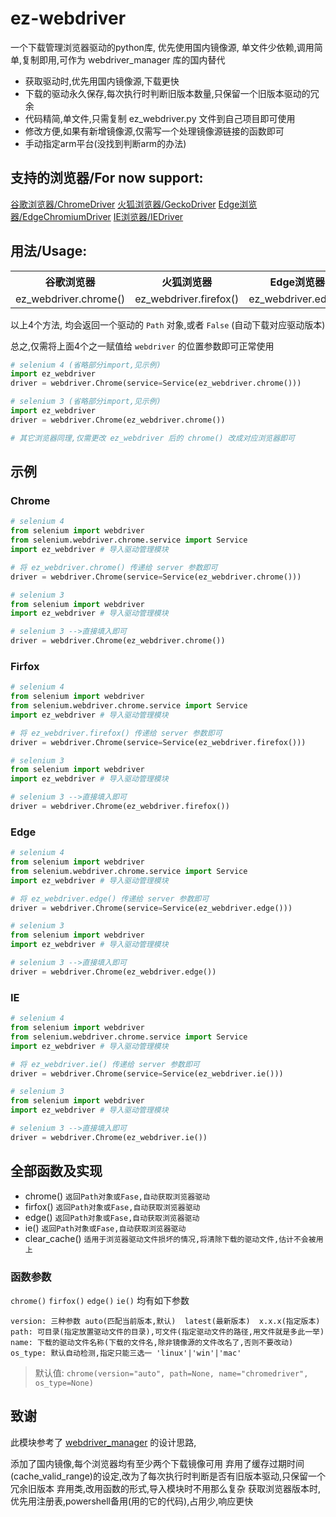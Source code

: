 



# ez-webdriver
一个下载管理浏览器驱动的python库, 优先使用国内镜像源, 单文件少依赖,调用简单,复制即用,可作为 webdriver_manager 库的国内替代
- 获取驱动时,优先用国内镜像源,下载更快
- 下载的驱动永久保存,每次执行时判断旧版本数量,只保留一个旧版本驱动的冗余
- 代码精简,单文件,只需复制 ez_webdriver.py 文件到自己项目即可使用
- 修改方便,如果有新增镜像源,仅需写一个处理镜像源链接的函数即可
- 手动指定arm平台(没找到判断arm的办法)


## 支持的浏览器/For now support:

[谷歌浏览器/ChromeDriver](#chrome) [火狐浏览器/GeckoDriver](#use-with-firefox) [Edge浏览器/EdgeChromiumDriver](#use-with-edge) [IE浏览器/IEDriver](#use-with-ie)



## 用法/Usage:
<div>
    <table border="0">
	  <tr>
	    <th>谷歌浏览器</th>
	    <th>火狐浏览器</th>
      <th>Edge浏览器</th>
      <th>IE浏览器</th>
	  </tr>
	  <tr>
	    <td>ez_webdriver.chrome()</td>
	    <td>ez_webdriver.firefox()</td>
      <td>ez_webdriver.edge()</td>
      <td>ez_webdriver.ie()</td>
	  </tr>
    </table>
</div>


以上4个方法, 均会返回一个驱动的 `Path` 对象,或者 `False` (自动下载对应驱动版本)

总之,仅需将上面4个之一赋值给 `webdriver` 的位置参数即可正常使用

```python
# selenium 4 (省略部分import,见示例)
import ez_webdriver
driver = webdriver.Chrome(service=Service(ez_webdriver.chrome()))

# selenium 3 (省略部分import,见示例)
import ez_webdriver
driver = webdriver.Chrome(ez_webdriver.chrome())

# 其它浏览器同理,仅需更改 ez_webdriver 后的 chrome() 改成对应浏览器即可
```

## 示例
### Chrome
```python
# selenium 4
from selenium import webdriver
from selenium.webdriver.chrome.service import Service
import ez_webdriver # 导入驱动管理模块

# 将 ez_webdriver.chrome() 传递给 server 参数即可
driver = webdriver.Chrome(service=Service(ez_webdriver.chrome()))
```

```python 
# selenium 3
from selenium import webdriver
import ez_webdriver # 导入驱动管理模块

# selenium 3 -->直接填入即可
driver = webdriver.Chrome(ez_webdriver.chrome())
```

### Firfox
```python
# selenium 4
from selenium import webdriver
from selenium.webdriver.chrome.service import Service
import ez_webdriver # 导入驱动管理模块

# 将 ez_webdriver.firefox() 传递给 server 参数即可
driver = webdriver.Chrome(service=Service(ez_webdriver.firefox()))
```

```python 
# selenium 3
from selenium import webdriver
import ez_webdriver # 导入驱动管理模块

# selenium 3 -->直接填入即可
driver = webdriver.Chrome(ez_webdriver.firefox())
```

### Edge
```python
# selenium 4
from selenium import webdriver
from selenium.webdriver.chrome.service import Service
import ez_webdriver # 导入驱动管理模块

# 将 ez_webdriver.edge() 传递给 server 参数即可
driver = webdriver.Chrome(service=Service(ez_webdriver.edge()))
```

```python 
# selenium 3
from selenium import webdriver
import ez_webdriver # 导入驱动管理模块

# selenium 3 -->直接填入即可
driver = webdriver.Chrome(ez_webdriver.edge())
```

### IE
```python
# selenium 4
from selenium import webdriver
from selenium.webdriver.chrome.service import Service
import ez_webdriver # 导入驱动管理模块

# 将 ez_webdriver.ie() 传递给 server 参数即可
driver = webdriver.Chrome(service=Service(ez_webdriver.ie()))
```

```python 
# selenium 3
from selenium import webdriver
import ez_webdriver # 导入驱动管理模块

# selenium 3 -->直接填入即可
driver = webdriver.Chrome(ez_webdriver.ie())
```

## 全部函数及实现
- chrome()    `返回Path对象或Fase,自动获取浏览器驱动`
- firfox()    `返回Path对象或Fase,自动获取浏览器驱动`
- edge()    `返回Path对象或Fase,自动获取浏览器驱动`
- ie()    `返回Path对象或Fase,自动获取浏览器驱动`
- clear_cache()    `适用于浏览器驱动文件损坏的情况,将清除下载的驱动文件,估计不会被用上`

### 函数参数
`chrome()` `firfox()` `edge()` `ie()`  均有如下参数
	
	version: 三种参数 auto(匹配当前版本,默认)  latest(最新版本)  x.x.x(指定版本)
	path: 可目录(指定放置驱动文件的目录),可文件(指定驱动文件的路径,用文件就是多此一举)
	name: 下载的驱动文件名称(下载的文件名,除非镜像源的文件改名了,否则不要改动)
	os_type: 默认自动检测,指定只能三选一 'linux'|'win'|'mac'

> 默认值: `chrome(version="auto", path=None, name="chromedriver", os_type=None) `


## 致谢
此模块参考了 [webdriver_manager](https://github.com/SergeyPirogov/webdriver_manager) 的设计思路,

添加了国内镜像,每个浏览器均有至少两个下载镜像可用
弃用了缓存过期时间(cache_valid_range)的设定,改为了每次执行时判断是否有旧版本驱动,只保留一个冗余旧版本
弃用类,改用函数的形式,导入模块时不用那么复杂
获取浏览器版本时,优先用注册表,powershell备用(用的它的代码),占用少,响应更快








